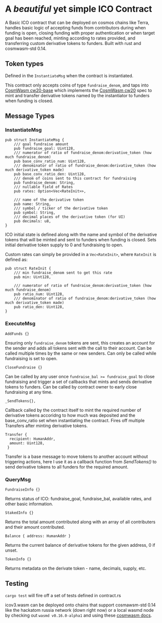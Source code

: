 # A _beautiful_ yet **simple** ICO Contract

A Basic ICO contract that can be deployed on cosmos chains like Terra, handles basic logic of accepting funds from contributors during when funding is open, closing funding with proper authentication or when target goal has been reached, minting according to rates provided, and transferring custom derivative tokens to funders. Built with rust and cosmwasm-std 0.14.

## Token types
Defined in the ```InstantiateMsg``` when the contract is instantiated.

This contract only accepts coins of type ```fundraise_denom```, and taps into [CosmWasm cw20-base](https://github.com/CosmWasm/cosmwasm-plus/tree/master/contracts/cw20-base) which implements the [CosmWasm cw20](https://github.com/CosmWasm/cosmwasm-plus/tree/master/packages/cw20) spec to mint and transfer derivative tokens named by the instantiator to funders when funding is closed. 

## Message Types
### InstantiateMsg
```
pub struct InstantiateMsg {
    /// goal fundraise amount
    pub fundraise_goal: Uint128,
    /// numerator of ratio of fundraise_denom:derivative_token (how much fundraise_denom)
    pub base_conv_ratio_num: Uint128,
    /// denominator of ratio of fundraise_denom:derivative_token (how much derivative_token made)
    pub base_conv_ratio_den: Uint128,
    /// denom of coins sent to this contract for fundraising
    pub fundraise_denom: String,
    /// nullable field of Rates
    pub rates: Option<Vec<RateInit>>,

    /// name of the derivative token
    pub name: String,
    /// symbol / ticker of the derivative token
    pub symbol: String,
    /// decimal places of the derivative token (for UI)
    pub decimals: u8,
}
```
ICO initial state is defined along with the name and symbol of the derivative tokens that will be minted and sent to funders when funding is closed. Sets initial derivative token supply to 0 and fundraising to open.

Custom rates can simply be provided in a ```Vec<RateInit>```, where ```RateInit``` is defined as:
```
pub struct RateInit {
    /// min fundraise_denom sent to get this rate
    pub min: Uint128,

    /// numerator of ratio of fundraise_denom:derivative_token (how much fundraise_denom)
    pub ratio_num: Uint128,
    /// denominator of ratio of fundraise_denom:derivative_token (how much derivative_token made)
    pub ratio_den: Uint128,
}
```

### ExecuteMsg
```
AddFunds {}
```
Ensuring only ```fundraise_denom``` tokens are sent, this creates an account for the sender and adds all tokens sent with the call to their account. Can be called multiple times by the same or new senders. Can only be called while fundraising is set to open.

```
CloseFundraise {}
```
Can be called by any user once ```fundraise_bal >= fundraise_goal``` to close fundraising and trigger a set of callbacks that mints and sends derivative tokens to funders. Can be called by contract owner to early close fundraising at any time.

```
_SendTokens{},
```
Callback called by the contract itself to mint the required number of derivative tokens accoridng to how much was deposited and the base_conv_ratio set when instantiating the contract. Fires off multiple Transfers after minting derivative tokens.

```
Transfer {
  recipient: HumanAddr,
  amount: Uint128,
 }
 ```
Transfer is a base message to move tokens to another account without triggering actions, here I use it as a callback function from _SendTokens()_ to send derivative tokens to all funders for the required amount.

### QueryMsg
```
FundraiseInfo {}
```
Returns status of ICO: fundraise_goal, fundraise_bal, available rates, and other basic information.

```
StakedInfo {}
```
Returns the total amount contributed along with an array of all contributers and their amount contributed.

```
Balance { address: HumanAddr }
```
Returns the current balance of derivative tokens for the given address, 0 if unset.
    
```
TokenInfo {}
```
Returns metadata on the derivate token - name, decimals, supply, etc.

## Testing
```cargo test``` will fire off a set of tests defined in contract.rs

icov3.wasm can be deployed onto chains that support cosmawsm-std 0.14 like the hackatom russia network (down right now) or a local wasmd node by checking out ```wasmd v0.16.0-alpha1``` and using these [cosmwasm docs](https://docs.cosmwasm.com/0.13/getting-started/setting-env.html#run-local-node-optional).

